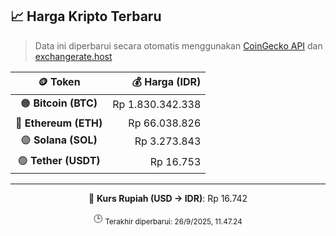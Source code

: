 

<!-- HARGA_KRIPTO -->
## 📈 Harga Kripto Terbaru

> Data ini diperbarui secara otomatis menggunakan [CoinGecko API](https://www.coingecko.com/) dan [exchangerate.host](https://exchangerate.host/)

<div align="center">

| 🪙 Token | 💰 Harga (IDR) |
|:------:|---------------:|
| 🟠 **Bitcoin (BTC)**   | Rp 1.830.342.338 |
| 🔵 **Ethereum (ETH)**  | Rp 66.038.826 |
| 🟣 **Solana (SOL)**    | Rp 3.273.843 |
| 🟢 **Tether (USDT)**   | Rp 16.753 |

---

💱 **Kurs Rupiah (USD → IDR)**: Rp 16.742

🕒 <sub>Terakhir diperbarui: 26/9/2025, 11.47.24</sub>

</div>
<!-- /HARGA_KRIPTO -->